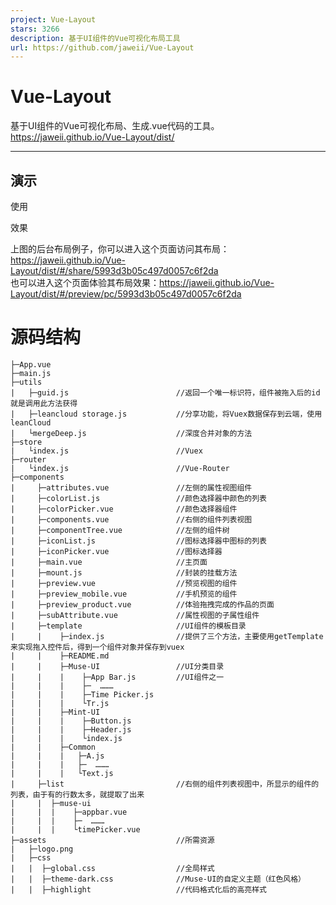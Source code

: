 ```yaml
---
project: Vue-Layout
stars: 3266
description: 基于UI组件的Vue可视化布局工具
url: https://github.com/jaweii/Vue-Layout
---
```


Vue-Layout
==========

基于UI组件的Vue可视化布局、生成.vue代码的工具。https://jaweii.github.io/Vue-Layout/dist/

* * *

演示
--

使用

效果

上图的后台布局例子，你可以进入这个页面访问其布局：https://jaweii.github.io/Vue-Layout/dist/#/share/5993d3b05c497d0057c6f2da  
也可以进入这个页面体验其布局效果：https://jaweii.github.io/Vue-Layout/dist/#/preview/pc/5993d3b05c497d0057c6f2da

源码结构
====

```
├─App.vue
├─main.js
├─utils
|   ├─guid.js                        //返回一个唯一标识符，组件被拖入后的id就是调用此方法获得
|   ├─leancloud storage.js           //分享功能，将Vuex数据保存到云端，使用leanCloud
|   └mergeDeep.js                    //深度合并对象的方法
├─store
|   └index.js                        //Vuex
├─router
|   └index.js                        //Vue-Router
├─components
|     ├─attributes.vue               //左侧的属性视图组件
|     ├─colorList.js                 //颜色选择器中颜色的列表
|     ├─colorPicker.vue              //颜色选择器组件
|     ├─components.vue               //右侧的组件列表视图
|     ├─componentTree.vue            //左侧的组件树
|     ├─iconList.js                  //图标选择器中图标的列表
|     ├─iconPicker.vue               //图标选择器
|     ├─main.vue                     //主页面
|     ├─mount.js                     //封装的挂载方法
|     ├─preview.vue                  //预览视图的组件
|     ├─preview_mobile.vue           //手机预览的组件
|     ├─preview_product.vue          //体验拖拽完成的作品的页面
|     ├─subAttribute.vue             //属性视图的子属性组件
|     ├─template                     //UI组件的模板目录
|     |    ├─index.js                //提供了三个方法，主要使用getTemplate来实现拖入控件后，得到一个组件对象并保存到vuex
|     |    ├─README.md
|     |    ├─Muse-UI                 //UI分类目录
|     |    |    ├─App Bar.js         //UI组件之一
|     |    |    ├─  ………
|     |    |    ├─Time Picker.js
|     |    |    └Tr.js
|     |    ├─Mint-UI
|     |    |    ├─Button.js
|     |    |    ├─Header.js
|     |    |    └index.js
|     |    ├─Common
|     |    |   ├─A.js
|     |    |   ├─  ………
|     |    |   └Text.js
|     ├─list                         //右侧的组件列表视图中，所显示的组件的列表，由于有的行数太多，就提取了出来
|     |  ├─muse-ui
|     |  |    ├─appbar.vue
|     |  |    ├─  ………
|     |  |    └timePicker.vue
├─assets                             //所需资源
|   ├─logo.png
|   ├─css
|   |  ├─global.css                  //全局样式
|   |  ├─theme-dark.css              //Muse-UI的自定义主题（红色风格）
|   |  ├─highlight                   //代码格式化后的高亮样式
```
